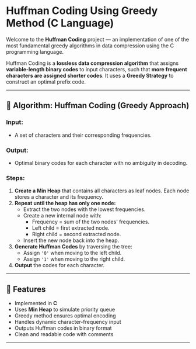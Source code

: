 # Huffman Coding Using Greedy Method (C Language)

Welcome to the **Huffman Coding** project — an implementation of one of the most fundamental greedy algorithms in data compression using the C programming language.

Huffman Coding is a **lossless data compression algorithm** that assigns **variable-length binary codes** to input characters, such that **more frequent characters are assigned shorter codes**. It uses a **Greedy Strategy** to construct an optimal prefix code.

---

## 🧠 Algorithm: Huffman Coding (Greedy Approach)

### Input:
- A set of characters and their corresponding frequencies.

### Output:
- Optimal binary codes for each character with no ambiguity in decoding.

### Steps:

1. **Create a Min Heap** that contains all characters as leaf nodes. Each node stores a character and its frequency.
2. **Repeat until the heap has only one node:**
   - Extract the two nodes with the lowest frequencies.
   - Create a new internal node with:
     - Frequency = sum of the two nodes' frequencies.
     - Left child = first extracted node.
     - Right child = second extracted node.
   - Insert the new node back into the heap.
3. **Generate Huffman Codes** by traversing the tree:
   - Assign `'0'` when moving to the left child.
   - Assign `'1'` when moving to the right child.
4. **Output** the codes for each character.

---

## 🔧 Features

- Implemented in **C**
- Uses **Min Heap** to simulate priority queue
- Greedy method ensures optimal encoding
- Handles dynamic character-frequency input
- Outputs Huffman codes in binary format
- Clean and readable code with comments

---



